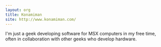 ```yaml
---
layout: org
title: Konamiman
site: http://www.konamiman.com/
---
```

I'm just a geek developing software for MSX computers in my free time, often in collaboration with other geeks who develop hardware.

